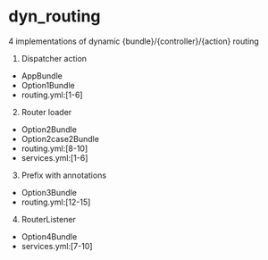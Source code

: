 dyn_routing
===========

4 implementations of dynamic {bundle}/{controller}/{action} routing

1. Dispatcher action
 * AppBundle
 * Option1Bundle
 * routing.yml:[1-6]
2. Router loader
 * Option2Bundle
 * Option2case2Bundle
 * routing.yml:[8-10]
 * services.yml:[1-6]
3. Prefix with annotations
 * Option3Bundle
 * routing.yml:[12-15]
4. RouterListener
 * Option4Bundle
 * services.yml:[7-10]
 
